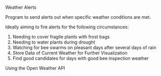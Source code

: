 Weather Alerts

Program to send alerts out when specific weather conditions are met. 

Ideally aiming to fire alerts for the following circumstances:
1. Needing to cover fragile plants with frost bags
2. Needing to water plants during drought
3. Watching for bee swarms on pleasant days after several days of rain
4. Store Data of Current Weather for Further Visualization
5. Find good candidates for days with good bee inspection weather

Using the Open Weather API
